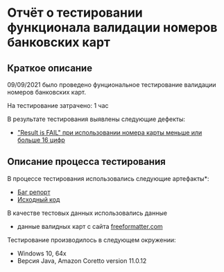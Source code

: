 # Отчёт о тестировании функционала валидации номеров банковских карт

## Краткое описание

09/09/2021 было проведено фунциональное тестирование валидации номеров банковских карт.

На тестирование затрачено: 1 час

В результате тестирования выявлены следующие дефекты:
* ["Result is FAIL" при использовании номера карты меньше или больше 16 цифр](https://github.com/FiruzKholmatov/CC_Number_Validator/issues/1#issue-994275235)


## Описание процесса тестирования

В процессе тестирования использовались следующие артефакты*:
* [Баг репорт](https://github.com/FiruzKholmatov/CC_Number_Validator/issues/1#issue-994275235)
* [Исходный код](https://github.com/FiruzKholmatov/CC_Number_Validator/blob/aaa3f22d63082b1c03191361463ab33abd66d220/src/Main.java)


В качестве тестовых данных использовались данные 
* данные валидных карт с сайта [freeformatter.com](https://www.freeformatter.com/credit-card-number-generator-validator.html)

Тестирование производилось в следующем окружении:
* Windows 10, 64x
*  Версия Java, Amazon Coretto version 11.0.12